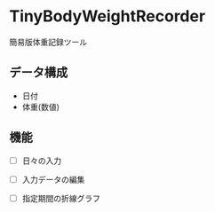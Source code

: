 # TinyBodyWeightRecorder
簡易版体重記録ツール

## データ構成
* 日付
* 体重(数値)

## 機能
- [ ] 日々の入力
- [ ] 入力データの編集
- [ ] 指定期間の折線グラフ

